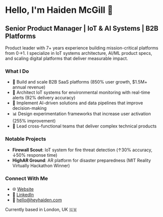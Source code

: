 # Hello, I'm Haiden McGill 👋

## Senior Product Manager | IoT & AI Systems | B2B Platforms

Product leader with 7+ years experience building mission-critical platforms from 0→1. I specialize in IoT systems architecture, AI/ML product specs, and scaling digital platforms that deliver measurable impact.

### What I Do

- 🚀 Build and scale B2B SaaS platforms (850% user growth, $1.5M+ annual revenue)
- 🔧 Architect IoT systems for environmental monitoring with real-time alerts (92% delivery accuracy)
- 🧠 Implement AI-driven solutions and data pipelines that improve decision-making
- 📊 Design experimentation frameworks that increase user activation (255% improvement)
- 👥 Lead cross-functional teams that deliver complex technical products

### Notable Projects

- **Firewall Scout**: IoT system for fire threat detection (↑30% accuracy, ↓50% response time)
- **HighAR Ground**: AR platform for disaster preparedness (MIT Reality Virtually Hackathon Winner)

### Connect With Me

- 🌐 [Website](https://heyhaiden.vercel.app/)
- 💼 [LinkedIn](https://www.linkedin.com/in/haidenmcgill)
- 📧 [hello@heyhaiden.com](mailto:hello@heyhaiden.com)

Currently based in London, UK 🇬🇧
